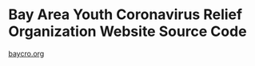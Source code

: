 # Bay Area Youth Coronavirus Relief Organization Website Source Code

[baycro.org](https://www.baycro.org)
